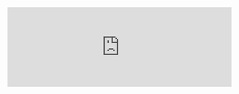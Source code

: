 <!DOCTYPE html>
<html>
<head>
<meta charset="UTF-8">
<meta http-equiv="refresh" content="300">
<title>Vancouver Weather Widget</title>
</head>
<body>
<a class="weatherwidget-io" href="https://www.theweathernetwork.com/en/city/ca/british-columbia/vancouver/current" data-label_1="vancouver/current" data-label_2="WEATHER" data-font="Roboto" data-icons="Climacons Animated" data-mode="Current" data-days="3" data-theme="dark" data-basecolor="rgba(0, 0, 0, 0.01)" data-highcolor="#f30611" style="display: block; position: relative; height: 180px; padding: 0px; overflow: hidden; text-align: left; text-indent: -299rem;">Vancouver Weather
<iframe id="weatherwidget-io-0" class="weatherwidget-io-frame" title="Weather Widget" scrolling="no" frameborder="0" width="100%" src="https://weatherwidget.io/w/" style="display: block; position: absolute; top: 0px; height: 180px;"></iframe></a>
<script>
!function(d,s,id){var js,fjs=d.getElementsByTagName(s)[0];if(!d.getElementById(id)){js=d.createElement(s);js.id=id;js.src=\'https://weatherwidget.io/js/widget.min.js\';fjs.parentNode.insertBefore(js,fjs);}}(document,\'script\',\'weatherwidget-io-js\');
</script>
</body>
</html>
